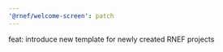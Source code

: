 ```yaml
---
'@rnef/welcome-screen': patch
---
```


feat: introduce new template for newly created RNEF projects
